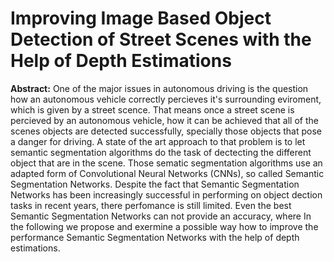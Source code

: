 #  Improving Image Based Object Detection of Street Scenes with the Help of Depth Estimations
**Abstract:** One of the major issues in autonomous driving is the question how an autonomous vehicle correctly percieves it's surrounding eviroment, which is given by a street scence. That means once a street scene is percieved  by an autonomous vehicle, how it can be achieved that all of the scenes objects are detected successfully, specially those objects that pose a danger for driving. A state of the art approach to that problem is to let semantic segmentation algorithms do the task of dectecting the different object that are in the scene. Those sematic segmentation algorithms use an adapted form of Convolutional Neural Networks (CNNs), so called Semantic Segmentation Networks. Despite the fact that Semantic Segmentation Networks has been increasingly successful in performing on object dection tasks in recent years, there perfomance is still limited. Even the best Semantic Segmentation Networks can not provide an accuracy, where 
In the following we propose and exermine a possible way how to improve the performance Semantic Segmentation Networks with the help of depth estimations.
